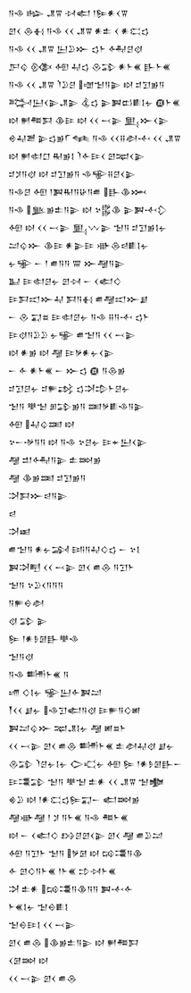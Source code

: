 <div class='block'>
<div class='line'>𒀀𒈾 𒈗 𒂗𒐊 𒀴𒅗 𒁹𒌉𒀭𒌋𒐊</div>
<div class='line'>𒇻𒌋 𒁲𒈬 𒀀𒈾 𒌋𒌋 𒂗𒐊 𒀭𒉺 𒌋 𒀭𒀫𒌓</div>
<div class='line'>𒀀𒈾 𒌋𒌋 𒂗𒐊 𒌨𒊒𒁍 𒌓𒈨 𒅈𒆪𒋼</div>
<div class='line'>𒂅𒌒 𒍜 𒅇 𒄷𒌓 𒊮𒁉 𒀭𒈨𒌍 𒃲𒈨𒌍</div>
<div class='line'>𒀀𒈾 𒌋𒌋 𒂗𒐊 𒇺𒊒𒆪 𒌝𒈠𒀀𒉌 𒊭 𒄑𒋛𒂊𒀀</div>
<div class='line'>𒅋𒌨𒌋𒉌𒂗𒉌 𒆬𒌓 𒉌𒀉𒆗𒀾𒋙𒉡 𒁈𒈨𒌍</div>
<div class='line'>𒊭 𒂍𒍣𒁕 𒆠𒄿 𒊭 𒌋𒌋 𒁁𒉌 𒅅𒁍𒌋𒉌</div>
<div class='line'>𒄴𒄷𒍪 𒉌𒌓𒂊𒇲𒈝 𒀀𒈾 𒌋𒌋𒍝𒀠𒋾 𒌋𒌋 𒂗𒐊</div>
<div class='line'>𒊭 𒂍𒊕𒆸 𒊑𒂊𒋙 𒇺𒅆𒄿𒌋 𒇻𒉈𒌋𒉌</div>
<div class='line'>𒄑𒋡𒀀𒋼 𒊭 𒄑𒋛𒂊𒀀 𒈾𒊍𒍝𒆪𒌋𒉌</div>
<div class='line'>𒀀𒈾𒆪 𒅇 𒁹𒀉𒊑𒀀𒄩𒀀𒌑 𒃲𒆠𒈲</div>
<div class='line'>𒀀𒈾 𒆥𒂊𒉺𒀀𒉌 𒊭 𒆳𒌵𒆠 𒉌𒀉𒋾𒁷</div>
<div class='line'>𒅇 𒊭 𒌋𒌋 𒁁𒉌 𒅅𒉼𒉌 𒈠𒀀 𒄑𒋛𒂊𒋙𒉡</div>
<div class='line'>𒁺𒌒𒁍 𒆠𒄿 𒀭𒉌𒄿 𒀝𒁲𒁀𒀾𒋙𒉡</div>
<div class='line'>𒉡𒊌 𒀸 𒁹 𒌑𒀀𒀀 𒐌 𒁍𒆷𒀀𒉌</div>
<div class='line'>𒆏 𒄿𒊕𒆪𒉡 𒇻𒀴 𒀸 𒌋𒅗𒄭</div>
<div class='line'>𒄿𒁕𒀊𒁍𒄷 𒁕𒀀𒈬 𒌑𒆷𒀊𒁍𒋗</div>
<div class='line'>𒀸 𒊮 𒍑𒊺 𒄿𒊕𒆪𒉡 𒀀𒈾 𒍝𒀀𒋾 𒌓𒈨</div>
<div class='line'>𒄿𒋼𒀀𒊒𒊒 𒉡𒊌 𒌑𒈠𒀀 𒌋𒌋 𒁁𒉌</div>
<div class='line'>𒊭 𒀭𒂊 𒊭 𒆷 𒄿𒃻𒀭𒉡𒌋𒉌</div>
<div class='line'>𒀸 𒅆 𒀭𒈨𒌍 𒀸 𒁍𒌓 𒁈 𒀀𒁲𒂊</div>
<div class='line'>𒄑𒋛𒆪𒉡 𒄑𒊓𒃶 𒌓𒋫𒄠𒈨𒆪𒉡</div>
<div class='line'>𒈠𒀀 𒋧𒈠 𒁳𒁉𒂊𒀀 𒌅𒃻𒀾𒈾𒀀𒉌</div>
<div class='line'>𒅇 𒄷𒌒𒌅 𒊭</div>
<div class='line'>𒆳𒀸𒋩𒀀𒀀 𒊭 𒀀𒈾 𒆳𒆪𒉡 𒄿𒄬𒌨𒌋𒉌</div>
<div class='line'>𒆷 𒄥𒅈𒀀𒉌 𒉺𒇷𒂊</div>
<div class='line'>𒆷 𒆠𒂊𒌅 𒄑𒋛𒂊𒀀</div>
<div class='line'>𒋫𒁕𒁍𒁀𒀀𒉌</div>
<div class='line'>𒁀</div>
<div class='line'>𒋫𒀜</div>
<div class='line'>𒌑𒈠𒀀 𒀭𒉡𒋆 𒅀𒀀𒄷𒄭𒌓 𒀸 𒆳𒋙</div>
<div class='line'>𒀉𒋫𒋃 𒌋𒌋 𒁁𒉌 𒇻𒌋 𒌑𒁲 𒀀𒋛𒈨</div>
<div class='line'>𒈠𒀀 𒆳𒊒𒌋𒀀𒀀𒀀</div>
<div class='line'>𒀀𒊓𒀪𒀠</div>
<div class='line'>𒋼 𒁉 𒉌</div>
<div class='line'>𒌉 𒁹𒀭𒊩𒌆𒃲𒋧𒈾</div>
<div class='line'>𒈠𒀀𒋼</div>
<div class='line'>𒀀𒈾 𒌦𒈨𒌍 𒀀</div>
<div class='line'>𒋬 𒄭𒋙𒉡 𒊌𒌨𒅆𒀉𒁺</div>
<div class='line'>𒐕𒌋𒌋 𒋗𒉡 𒈾𒋛𒅗𒀀𒋼 𒄿𒊓𒀀𒄭𒅖</div>
<div class='line'>𒀉𒁺𒌒𒁍 𒉈𒂗𒋙𒉡 𒆷 𒅖𒊺𒈨</div>
<div class='line'>𒌋𒌋 𒁁𒉌 𒇻𒌋 𒌑𒁲 𒌦𒈨𒌍 𒉺𒀠𒄷𒋼 𒋗𒉡</div>
<div class='line'>𒊮𒁉 𒇺𒆪𒉡𒋙𒉡 𒀖𒄣𒉡 𒅇 𒌉 𒁹𒀭𒊩𒌆𒃲𒀸</div>
<div class='line'>𒄿𒃮𒁉 𒈠𒀀 𒋧𒈠 𒉺𒀭 𒌋𒌋 𒂗𒐊 𒈠𒆟</div>
<div class='line'>𒄯𒊒 𒊭 𒁹𒀭𒀫𒌓𒌉𒍑𒀸 𒅗𒇷𒂊</div>
<div class='line'>𒆷𒀝𒆷 𒁹 𒋡 𒀀𒈨𒌍 𒀀𒈾 𒍣𒈨𒌍</div>
<div class='line'>𒊭 𒀸 𒌋𒅗𒄭 𒋳𒆪𒇻𒌋𒉌 𒇻𒌋 𒆷 𒌑𒊒𒁺</div>
<div class='line'>𒅇 𒀀𒋛𒈨 𒈠𒀀 𒃻𒌆 𒊭 𒄘𒃮𒀀𒆠</div>
<div class='line'>𒅆 𒇻𒄭𒀀𒈨𒌍 𒁹𒈨𒌍 𒄞𒀴𒈨𒌍</div>
<div class='line'>𒋫 𒉺𒀭 𒄘𒃮𒀀𒆠𒀀𒀀 𒀉𒋾𒅆</div>
<div class='line'>𒈨𒌍𒋙𒉡 𒈠𒀪𒀾𒋙</div>
<div class='line'>𒈠𒀪𒄿𒋙 𒌋𒌋 𒁁𒉌</div>
<div class='line'>𒇻𒌋 𒌑𒁲 𒆠𒂊𒉺𒀀𒉌 𒊭 𒂍𒍣𒁕</div>
<div class='line'>𒌋𒌆𒇷 𒊭</div>
<div class='line'>𒌋𒌋 𒁁𒉌 𒇻𒌋 𒌑𒁲</div>
</div>